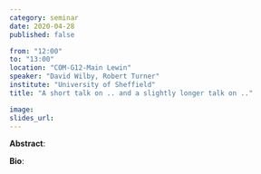 ```yaml
---
category: seminar
date: 2020-04-28
published: false

from: "12:00"
to: "13:00"
location: "COM-G12-Main Lewin"
speaker: "David Wilby, Robert Turner"
institute: "University of Sheffield"
title: "A short talk on .. and a slightly longer talk on .."

image:
slides_url:
---
```


**Abstract**:

**Bio**:
